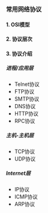 ### 常用网络协议
#### 1. OSI模型
#### 2. 协议层次

#### 3. 协议介绍
##### 进程/应用层
- Telnet协议
- FTP协议
- SMTP协议
- DNS协议
- HTTP协议
- RPC协议

##### 主机-主机层
- TCP协议
- UDP协议

##### Internet层
- IP协议
- ICMP协议
- ARP协议